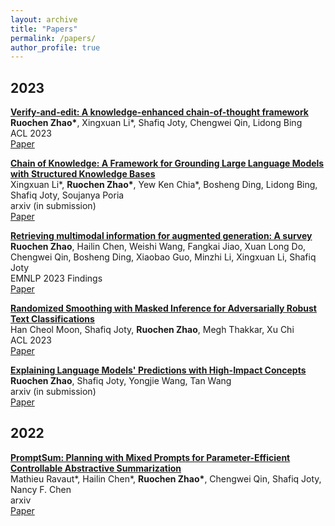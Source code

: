 ```yaml
---
layout: archive
title: "Papers"
permalink: /papers/
author_profile: true
---
```


## 2023

**[Verify-and-edit: A knowledge-enhanced chain-of-thought framework](https://aclanthology.org/2023.acl-long.320/)** <br>
**Ruochen Zhao\***, Xingxuan Li\*, Shafiq Joty, Chengwei Qin, Lidong Bing <br>
ACL 2023 <br>
[Paper](https://aclanthology.org/2023.acl-long.320/)

**[Chain of Knowledge: A Framework for Grounding Large Language Models with Structured Knowledge Bases](https://arxiv.org/pdf/2305.13269.pdf)** <br>
Xingxuan Li\*, **Ruochen Zhao\***, Yew Ken Chia\*, Bosheng Ding, Lidong Bing, Shafiq Joty, Soujanya Poria <br>
arxiv (in submission) <br>
[Paper](https://arxiv.org/pdf/2305.13269.pdf)

**[Retrieving multimodal information for augmented generation: A survey](https://arxiv.org/pdf/2303.10868.pdf)** <br>
**Ruochen Zhao**, Hailin Chen, Weishi Wang, Fangkai Jiao, Xuan Long Do, Chengwei Qin, Bosheng Ding, Xiaobao Guo, Minzhi Li, Xingxuan Li, Shafiq Joty <br>
EMNLP 2023 Findings <br>
[Paper](https://arxiv.org/pdf/2303.10868.pdf)

**[Randomized Smoothing with Masked Inference for Adversarially Robust Text Classifications](https://arxiv.org/abs/2305.06522)** <br>
Han Cheol Moon, Shafiq Joty, **Ruochen Zhao**, Megh Thakkar, Xu Chi <br>
ACL 2023 <br>
[Paper](https://arxiv.org/abs/2305.06522)

**[Explaining Language Models' Predictions with High-Impact Concepts](https://arxiv.org/abs/2305.02160)** <br>
**Ruochen Zhao**, Shafiq Joty, Yongjie Wang, Tan Wang <br>
arxiv (in submission) <br>
[Paper](https://arxiv.org/abs/2305.02160)

## 2022

**[PromptSum: Planning with Mixed Prompts for Parameter-Efficient Controllable Abstractive Summarization](https://arxiv.org/abs/2308.03117)** <br>
Mathieu Ravaut\*, Hailin Chen\*, **Ruochen Zhao\***, Chengwei Qin, Shafiq Joty, Nancy F. Chen <br>
arxiv <br>
[Paper](https://arxiv.org/abs/2308.03117)